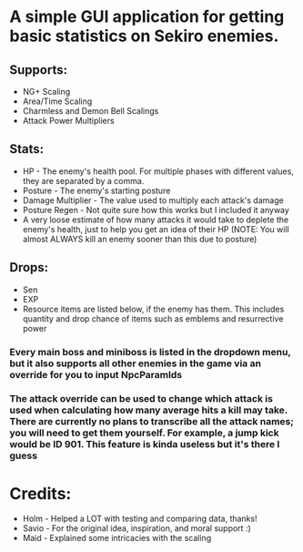 # A simple GUI application for getting basic statistics on Sekiro enemies.

## Supports:
 - NG+ Scaling
 - Area/Time Scaling
 - Charmless and Demon Bell Scalings
 - Attack Power Multipliers

## Stats:
 - HP - The enemy's health pool. For multiple phases with different values, they are separated by a comma.
 - Posture - The enemy's starting posture
 - Damage Multiplier - The value used to multiply each attack's damage
 - Posture Regen - Not quite sure how this works but I included it anyway
 - A very loose estimate of how many attacks it would take to deplete the enemy's health, just to help you get an idea of their HP (NOTE: You will almost ALWAYS kill an enemy sooner than this due to posture)

## Drops:
 - Sen
 - EXP
 - Resource items are listed below, if the enemy has them. This includes quantity and drop chance of items such as emblems and resurrective power

### Every main boss and miniboss is listed in the dropdown menu, but it also supports all other enemies in the game via an override for you to input NpcParamIds
### The attack override can be used to change which attack is used when calculating how many average hits a kill may take. There are currently no plans to transcribe all the attack names; you will need to get them yourself. For example, a jump kick would be ID 901. This feature is kinda useless but it's there I guess

# Credits:
 - Holm - Helped a LOT with testing and comparing data, thanks!
 - Savio - For the original idea, inspiration, and moral support :)
 - Maid - Explained some intricacies with the scaling
